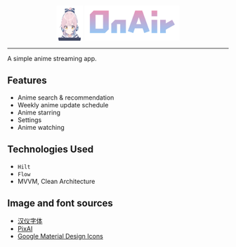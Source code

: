 <div align="center" style="padding-top: 30px">
    <img src="./docs/app_icon.svg" alt="应用图标" width="60" height="80" >
    <img src="./docs/title_image.svg" alt="OnAir" height="80px">
</div>

---

A simple anime streaming app.

## Features

* Anime search & recommendation
* Weekly anime update schedule
* Anime starring
* Settings
* Anime watching

## Technologies Used

* `Hilt`
* `Flow`
* MVVM, Clean Architecture

## Image and font sources

* [汉仪字体](https://www.hanyi.com.cn/home)
* [PixAI](https://pixai.art/)
* [Google Material Design Icons](https://fonts.google.com/icons)


[//]: # (## Anime sources)

[//]: # ()

[//]: # (* [bangumi]&#40;https://bgm.tv/&#41;)

[//]: # (* [mikan]&#40;https://mikanime.tv/&#41;)






